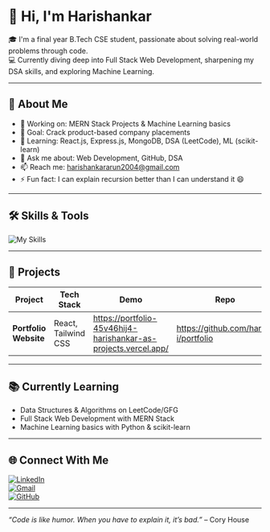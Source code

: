 # 👋 Hi, I'm Harishankar

🎓 I'm a final year B.Tech CSE student, passionate about solving real-world problems through code.  
💻 Currently diving deep into Full Stack Web Development, sharpening my DSA skills, and exploring Machine Learning.

---

## 🚀 About Me

- 🔭 Working on: MERN Stack Projects & Machine Learning basics
- 🎯 Goal: Crack product-based company placements
- 🌱 Learning: React.js, Express.js, MongoDB, DSA (LeetCode), ML (scikit-learn)
- 💬 Ask me about: Web Development, GitHub, DSA
- 📫 Reach me: harishankararun2004@gmail.com 
- ⚡ Fun fact: I can explain recursion better than I can understand it 😄

---

## 🛠️ Skills & Tools

![My Skills](https://skillicons.dev/icons?i=html,css,js,react,nodejs,express,mongodb,cpp,c,git,github,vscode,linux)


---

## 💼 Projects

| Project | Tech Stack | Demo | Repo |
|--------|-------------|------|------|
| **Portfolio Website** | React, Tailwind CSS | https://portfolio-45v46hij4-harishankar-as-projects.vercel.app/ | https://github.com/harrii-i/portfolio |

---

## 📚 Currently Learning

- Data Structures & Algorithms on LeetCode/GFG
- Full Stack Web Development with MERN Stack
- Machine Learning basics with Python & scikit-learn

---

## 🌐 Connect With Me

[![LinkedIn](https://img.shields.io/badge/LinkedIn-blue?logo=linkedin&logoColor=white)](https://www.linkedin.com/in/harishankar-a-57637630a/)  
[![Gmail](https://img.shields.io/badge/Gmail-red?logo=gmail&logoColor=white)](mailto:harishankararun2004@gmail.com)  
[![GitHub](https://img.shields.io/badge/GitHub-black?logo=github&logoColor=white)](https://github.com/harrii-i)

---

_“Code is like humor. When you have to explain it, it’s bad.”_ – Cory House

